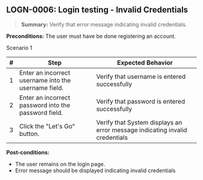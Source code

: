 ## **LOGN-0006:** Login testing - Invalid Credentials

> **Summary:** Verify that error message indicating invalid credentials.  <br>

**Preconditions:** The user must have be done registering an account.

Scenario 1

 | \# | Step | Expected Behavior |
 |----|------|-------------------|
 |  1 | Enter an incorrect username into the username field.    | Verify that username is entered successfully   |
 |  2 | Enter an incorrect password into the password field.     | Verify that password is entered successfully   |
 |  3 | Click the "Let's Go" button.      | Verify that System displays an error message indicating invalid credentials  |

**Post-conditions:**

 - The user remains on the login page.
 - Error message should be displayed indicating invalid credentials
